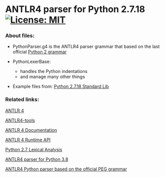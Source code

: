 # ANTLR4 parser for Python 2.7.18 &nbsp; [![License: MIT](https://img.shields.io/badge/License-MIT-yellow.svg)](https://opensource.org/licenses/MIT)

### About files:
 - PythonParser.g4
   is the ANTLR4 parser grammar that based on the last official [Python 2 grammar](https://docs.python.org/2.7/reference/grammar.html)

  - PythonLexerBase:
    - handles the Python indentations
    - and manage many other things
   
 - Example files from: [Python 2.7.18 Standard Lib](https://www.python.org/downloads/release/python-2718/)


### Related links:
[ANTLR 4](https://www.antlr.org/)

[ANTLR4-tools](https://github.com/antlr/antlr4/blob/master/doc/getting-started.md#getting-started-the-easy-way-using-antlr4-tools)

[ANTLR 4 Documentation](https://github.com/antlr/antlr4/tree/master/doc)

[ANTLR 4 Runtime API](https://www.antlr.org/api/Java/)

[Python 2.7 Lexical Analysis](https://docs.python.org/2.7/reference/lexical_analysis.html)

[ANTLR4 parser for Python 3.8](https://github.com/RobEin/ANTLR4-parser-for-Python-3.8)

[ANTLR4 Python parser based on the official PEG grammar](https://github.com/RobEin/ANTLR4-Python-parser-by-PEG)
